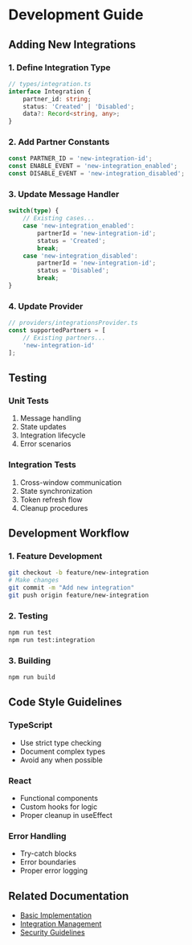 # Development Guide

## Adding New Integrations

### 1. Define Integration Type
```typescript
// types/integration.ts
interface Integration {
    partner_id: string;
    status: 'Created' | 'Disabled';
    data?: Record<string, any>;
}
```

### 2. Add Partner Constants
```typescript
const PARTNER_ID = 'new-integration-id';
const ENABLE_EVENT = 'new-integration_enabled';
const DISABLE_EVENT = 'new-integration_disabled';
```

### 3. Update Message Handler
```typescript
switch(type) {
    // Existing cases...
    case 'new-integration_enabled':
        partnerId = 'new-integration-id';
        status = 'Created';
        break;
    case 'new-integration_disabled':
        partnerId = 'new-integration-id';
        status = 'Disabled';
        break;
}
```

### 4. Update Provider
```typescript
// providers/integrationsProvider.ts
const supportedPartners = [
    // Existing partners...
    'new-integration-id'
];
```

## Testing

### Unit Tests
1. Message handling
2. State updates
3. Integration lifecycle
4. Error scenarios

### Integration Tests
1. Cross-window communication
2. State synchronization
3. Token refresh flow
4. Cleanup procedures

## Development Workflow

### 1. Feature Development
```bash
git checkout -b feature/new-integration
# Make changes
git commit -m "Add new integration"
git push origin feature/new-integration
```

### 2. Testing
```bash
npm run test
npm run test:integration
```

### 3. Building
```bash
npm run build
```

## Code Style Guidelines

### TypeScript
- Use strict type checking
- Document complex types
- Avoid any when possible

### React
- Functional components
- Custom hooks for logic
- Proper cleanup in useEffect

### Error Handling
- Try-catch blocks
- Error boundaries
- Proper error logging

## Related Documentation
- [Basic Implementation](./basic-implementation.md)
- [Integration Management](./integration-management.md)
- [Security Guidelines](./security.md)